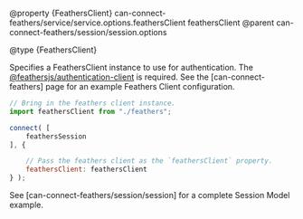 @property {FeathersClient} can-connect-feathers/service/service.options.feathersClient feathersClient
@parent can-connect-feathers/session/session.options

@type {FeathersClient}

Specifies a FeathersClient instance to use for authentication.  The [@feathersjs/authentication-client](https://docs.feathersjs.com/api/authentication/client.html) is required.  See the [can-connect-feathers] page for an example Feathers Client configuration.

```js
// Bring in the feathers client instance.
import feathersClient from "./feathers";

connect( [
	feathersSession
], {

	// Pass the feathers client as the `feathersClient` property.
	feathersClient: feathersClient
} );
```

See [can-connect-feathers/session/session] for a complete Session Model example.
